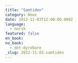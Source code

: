 ```yaml
---
title: "Samtiden"
category: News
date: 2012-11-03T12:00:00.000Z
language:
  - norsk
featured: false
en_book:
no_book:
  - det-dyrebare
_slug: 2012-11-03-samtiden
---
```

